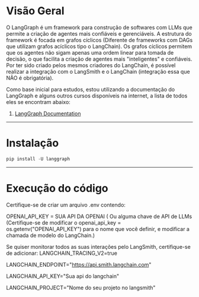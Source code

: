# Visão Geral

O LangGraph é um framework para construção de softwares com LLMs que permite a criação de agentes mais confiáveis e gerenciáveis. A estrutura do framework é focada em grafos cíclicos (Diferente de frameworks com DAGs que utilizam grafos acíclicos tipo o LangChain). 
Os grafos cíclicos permitem que os agentes não sigam apenas uma ordem linear para tomada de decisão, o que facilita a criação de agentes mais "inteligentes" e confiáveis.
Por ter sido criado pelos mesmos criadores do LangChain, é possível realizar a integração com o LangSmith e o LangChain (integração essa que NÃO é obrigatória).

Como base inicial para estudos, estou utilizando a documentação do LangGraph e alguns outros cursos disponíveis na internet, a lista de todos eles se encontram abaixo: 

1. [LangGraph Documentation](https://langchain-ai.github.io/langgraph/tutorials/introduction/)

---
# Instalação

```Python
pip install -U langgraph
```

---

# Execução do código

Certifique-se de criar um arquivo .env contendo:

OPENAI_API_KEY = SUA API DA OPENAI ( Ou alguma chave de API de LLMs (Certifique-se de modificar o openai_api_key = os.getenv("OPENAI_API_KEY") para o nome que você definir, e modificar a chamada de modelo do LangChain.)

Se quiser monitorar todos as suas interações pelo LangSmith, certifique-se de adicionar:
LANGCHAIN_TRACING_V2=true

LANGCHAIN_ENDPOINT="https://api.smith.langchain.com"

LANGCHAIN_API_KEY="Sua api do langchain"

LANGCHAIN_PROJECT="Nome do seu projeto no langsmith"
